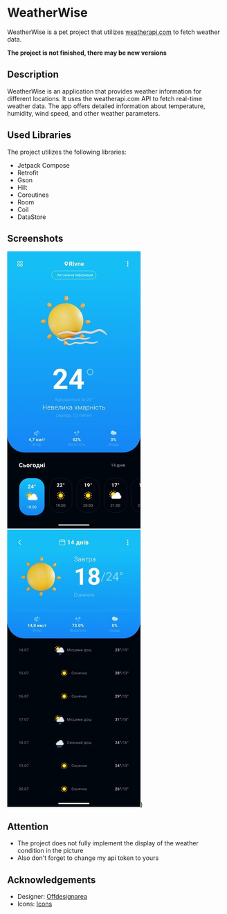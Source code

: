 # WeatherWise

WeatherWise is a pet project that utilizes [weatherapi.com](https://www.weatherapi.com/docs/) to fetch weather data.

**The project is not finished, there may be new versions**

## Description

WeatherWise is an application that provides weather information for different locations. It uses the weatherapi.com API to fetch real-time weather data. The app offers detailed information about temperature, humidity, wind speed, and other weather parameters.

## Used Libraries

The project utilizes the following libraries:

- Jetpack Compose
- Retrofit 
- Gson 
- Hilt 
- Coroutines 
- Room
- Coil
- DataStore

## Screenshots

![Screenshot 1](https://github.com/pasichDev/WeatherWise/blob/master/screenshots/scrn1.jpg)
![Screenshot 2](https://github.com/pasichDev/WeatherWise/blob/master/screenshots/scrn2.jpg))

## Attention

- The project does not fully implement the display of the weather condition in the picture
- Also don't forget to change my api token to yours

## Acknowledgements

- Designer: [Offdesignarea](https://dribbble.com/shots/15661680-Weather-App)
- Icons: [Icons](https://figmaelements.com/3d-weather-icons-pack/)

